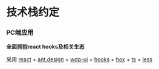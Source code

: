 # 技术栈约定

### PC端应用

**全面拥抱react hooks及相关生态**

采用 [react](https://react.docschina.org/tutorial/tutorial.html) + [ant.design](https://ant.design/docs/react/introduce-cn) + [wdp-ui](http://develop.internal.weimob.com/app/ui) + [hooks](https://react.docschina.org/docs/hooks-intro.html) + [hox](https://ahooks.js.org/zh-CN/) + [ts](https://www.tslang.cn/docs/home.html) + [less](https://less.bootcss.com/#%E6%A6%82%E8%A7%88)